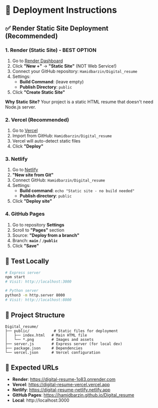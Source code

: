 # 🚀 Deployment Instructions

## ✅ Render Static Site Deployment (Recommended)

### 1. Render (Static Site) - BEST OPTION
1. Go to [Render Dashboard](https://dashboard.render.com)
2. Click **"New +"** → **"Static Site"** (NOT Web Service!)
3. Connect your GitHub repository: `Hamidbarzin/Digital_resume`
4. Settings:
   - **Build Command**: (leave empty)
   - **Publish Directory**: `public`
5. Click **"Create Static Site"**

**Why Static Site?** Your project is a static HTML resume that doesn't need Node.js server.

### 2. Vercel (Recommended)
1. Go to [Vercel](https://vercel.com/new)
2. Import from GitHub: `Hamidbarzin/Digital_resume`
3. Vercel will auto-detect static files
4. Click **"Deploy"**

### 3. Netlify
1. Go to [Netlify](https://app.netlify.com)
2. **"New site from Git"**
3. Connect GitHub: `Hamidbarzin/Digital_resume`
4. Settings:
   - **Build command**: `echo "Static site - no build needed"`
   - **Publish directory**: `public`
5. Click **"Deploy site"**

### 4. GitHub Pages
1. Go to repository **Settings**
2. Scroll to **"Pages"** section
3. Source: **"Deploy from a branch"**
4. Branch: **`main`** / **`/public`**
5. Click **"Save"**

## 🧪 Test Locally
```bash
# Express server
npm start
# Visit: http://localhost:3000

# Python server
python3 -m http.server 8000
# Visit: http://localhost:8000
```

## 📁 Project Structure
```
Digital_resume/
├── public/           # Static files for deployment
│   ├── index.html   # Main HTML file
│   └── *.png        # Images and assets
├── server.js        # Express server (for local dev)
├── package.json     # Dependencies
└── vercel.json      # Vercel configuration
```

## 🎯 Expected URLs
- **Render**: https://digital-resume-1o83.onrender.com
- **Vercel**: https://digital-resume-vercel.vercel.app
- **Netlify**: https://digital-resume-netlify.netlify.app
- **GitHub Pages**: https://hamidbarzin.github.io/Digital_resume
- **Local**: http://localhost:3000
